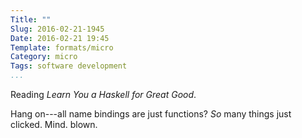```yaml
---
Title: ""
Slug: 2016-02-21-1945
Date: 2016-02-21 19:45
Template: formats/micro
Category: micro
Tags: software development
...
```


Reading _Learn You a Haskell for Great Good_.

Hang on---all name bindings are just functions? *So* many things just clicked.
Mind. blown.
